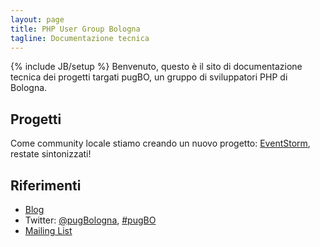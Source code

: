 ```yaml
---
layout: page
title: PHP User Group Bologna
tagline: Documentazione tecnica
---
```

{% include JB/setup %}
Benvenuto, questo è il sito di documentazione tecnica dei progetti targati pugBO, un gruppo di sviluppatori PHP di Bologna.

## Progetti
Come community locale stiamo creando un nuovo progetto: 
 [EventStorm](https://github.com/pugbo/eventstorm), restate sintonizzati!

## Riferimenti
* [Blog](http://bologna.grusp.org/)
* Twitter: [@pugBologna](http://twitter.com/pugBologna), [#pugBO](https://twitter.com/search?q=%23pugBO)
* [Mailing List](http://bologna.grusp.org/mailing-list)
